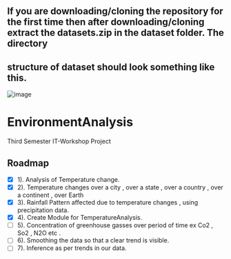 ## If you are downloading/cloning the repository for the first time then after downloading/cloning extract the datasets.zip in the dataset folder. The directory 
## structure of dataset should look something like this.
![image](https://user-images.githubusercontent.com/82091385/138997228-b670bc55-15d1-4c29-a2fa-395dc7775eee.png)



# EnvironmentAnalysis

Third Semester IT-Workshop Project

## Roadmap

- [x] 1). Analysis of Temperature change.  
- [x] 2). Temperature changes over a city , over a state , over a country , over a continent  , over Earth  
- [x] 3). Rainfall Pattern affected due to temperature changes , using precipitation data.  
- [x] 4). Create Module for TemperatureAnalysis.
- [ ] 5). Concentration of greenhouse gasses over period of time ex Co2 , So2 , N2O etc .  
- [ ] 6). Smoothing the data so that a clear trend is visible.  
- [ ] 7). Inference as per trends in our data.

